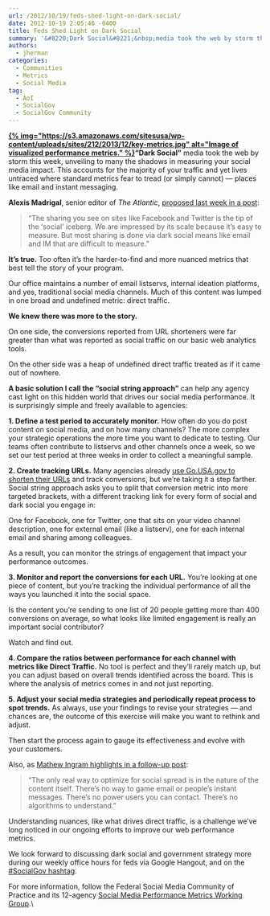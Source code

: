 ```yaml
---
url: /2012/10/19/feds-shed-light-on-dark-social/
date: 2012-10-19 2:05:46 -0400
title: Feds Shed Light on Dark Social
summary: '&#8220;Dark Social&#8221;&nbsp;media took the web by storm this week, unveiling to many the shadows in measuring your social media impact. This accounts for the majority of your traffic and yet lives untraced where standard &nbsp;metrics fear to tread (or simply cannot) &#8212; places like email and instant messaging.'
authors:
  - jherman
categories:
  - Communities
  - Metrics
  - Social Media
tag:
  - AoI
  - SocialGov
  - SocialGov Community
---
```


**[{% img="https://s3.amazonaws.com/sitesusa/wp-content/uploads/sites/212/2013/12/key-metrics.jpg" alt="Image of visualized performance metrics." %}](https://s3.amazonaws.com/sitesusa/wp-content/uploads/sites/212/2013/12/key-metrics.jpg)&#8220;Dark Social&#8221;** media took the web by storm this week, unveiling to many the shadows in measuring your social media impact. This accounts for the majority of your traffic and yet lives untraced where standard  metrics fear to tread (or simply cannot) &#8212; places like email and instant messaging.

**Alexis Madrigal**, senior editor of _The Atlantic_, [proposed last week in a post](http://www.theatlantic.com/technology/archive/2012/10/dark-social-we-have-the-whole-history-of-the-web-wrong/263523/#):

> &#8220;The sharing you see on sites like Facebook and Twitter is the tip of the &#8216;social&#8217; iceberg. We are impressed by its scale because it&#8217;s easy to measure.  But most sharing is done via dark social means like email and IM that are difficult to measure.&#8221;

<div>
</div>

**It’s true.** Too often it&#8217;s the harder-to-find and more nuanced metrics that best tell the story of your program.

Our office maintains a number of email listservs, internal ideation platforms, and yes, traditional social media channels. Much of this content was lumped in one broad and undefined metric:  direct traffic.

**We knew there was more to the story.**

On one side, the conversions reported from URL shorteners were far greater than what was reported as social traffic on our basic web analytics tools.

On the other side was a heap of undefined direct traffic treated as if it came out of nowhere.

**A basic solution I call the &#8220;social string approach&#8221;** can help any agency cast light on this hidden world that drives our social media performance. It is surprisingly simple and freely available to agencies:

**1. Define a test period to accurately monitor.** How often do you do post content on social media, and on how many channels? The more complex your strategic operations the more time you want to dedicate to testing. Our teams often contribute to listservs and other channels once a week, so we set our test period at three weeks in order to collect a meaningful sample.

**2. Create tracking URLs.** Many agencies already [use Go.USA.gov to shorten their URLs](https://go.usa.gov/) and track conversions, but we&#8217;re taking it a step farther. Social string approach asks you to split that conversion metric into more targeted brackets, with a different tracking link for every form of social and dark social you engage in:

One for Facebook, one for Twitter, one that sits on your video channel description, one for external email (like a listserv), one for each internal email and sharing among colleagues.

As a result,  you can monitor the strings of engagement that impact your performance outcomes.

**3. Monitor and report the conversions for each URL.** You&#8217;re looking at one piece of content, but you&#8217;re tracking the individual performance of all the ways you launched it into the social space.

Is the content you&#8217;re sending to one list of 20 people getting more than 400 conversions on average, so what looks like limited engagement is really an important social contributor?

Watch and find out.

**4. Compare the ratios between performance for each channel with metrics like Direct Traffic.** No tool is perfect and they&#8217;ll rarely match up, but you can adjust based on overall trends identified across the board. This is where the analysis of metrics comes in and not just reporting.

**5. Adjust your social media strategies and periodically repeat process to spot trends.** As always, use your findings to revise your strategies &#8212; and chances are, the outcome of this exercise will make you want to rethink and adjust.

Then start the process again to gauge its effectiveness and evolve with your customers.

Also, as <a href="http://gigaom.com/2012/10/12/dark-social-why-measuring-user-engagement-is-even-harder-than-you-think/" target="_blank">Mathew Ingram highlights in a follow-up post</a>:

> “The only real way to optimize for social spread is in the nature of the content itself. There’s no way to game email or people’s instant messages. There’s no power users you can contact. There’s no algorithms to understand.”

Understanding nuances, like what drives direct traffic, is a challenge we&#8217;ve long noticed in our ongoing efforts to improve our web performance metrics.

We look forward to discussing dark social and government strategy more during our weekly office hours for feds via Google Hangout, and on the <a href="https://twitter.com/search?q=SocialGov&src=typd" target="_blank">#SocialGov hashtag</a>.

For more information, follow the Federal Social Media Community of Practice and its 12-agency [Social Media Performance Metrics Working Group](https://digitalgov.sites.usa.gov/2013/04/19/social-media-metrics-for-federal-agencies-2/ "Social Media Metrics for Federal Agencies").\